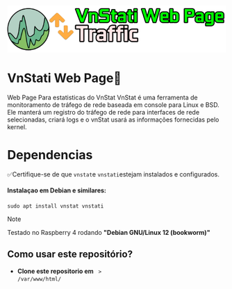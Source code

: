 ![alt text](image.png)
# VnStati Web Page🔹
Web Page Para estatisticas do VnStat 
VnStat é uma ferramenta de monitoramento de tráfego de rede baseada em console para Linux e BSD. Ele manterá um registro do tráfego de rede para interfaces de rede selecionadas, criará logs e o vnStat usará as informações fornecidas pelo kernel. 

# Dependencias
✅Certifique-se de que <CODE>vnstat</CODE>e <code>vnstati</code>estejam instalados e configurados.  
#### Instalaçao em Debian e similares:
```    
sudo apt install vnstat vnstati
```
 > [!NOTE]
>Testado no Raspberry 4 rodando **"Debian GNU/Linux 12 (bookworm)"**  
## Como usar este repositório?
*  **Clone este repositorio em** <code> > /var/www/html/</code>
```   git clone git@github.com:Ser4ph4/VnStati-Web-Page.git vnstati 
```
 

